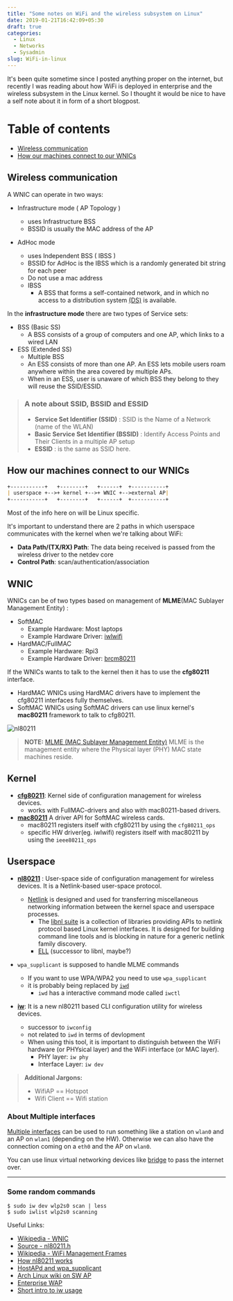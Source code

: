 ```yaml
---
title: "Some notes on WiFi and the wireless subsystem on Linux"
date: 2019-01-21T16:42:09+05:30
draft: true
categories:
  - Linux
  - Networks
  - Sysadmin
slug: WiFi-in-linux
---
```


It's been quite sometime since I posted anything proper on the internet, but recently I was reading about how WiFi is
deployed in enterprise and the wireless subsystem in the Linux kernel. So I thought it would be nice to have
a self note about it in form of a short blogpost.

# Table of contents
- [Wireless communication](#wireless-communication)
- [How our machines connect to our WNICs](#how-our-machines-connect-to-our-wnics)

## Wireless communication
A WNIC can operate in two ways:

- Infrastructure mode ( AP Topology )
    - uses Infrastructure BSS
    - BSSID is usually the MAC address of the AP

- AdHoc mode
    - uses Independent BSS ( IBSS )
    - BSSID for AdHoc is the IBSS which is a randomly generated bit string for each peer
    - Do not use a mac address
    - IBSS
        - A BSS that forms a self-contained network, and in which no access to a distribution system [(DS)](https://en.wikipedia.org/wiki/Wireless_distribution_system) is available.

In the **infrastructure mode** there are two types of Service sets:

- BSS (Basic SS)
    - A BSS consists of a group of computers and one AP, which links to a wired LAN
- ESS (Extended SS)
    - Multiple BSS
    - An ESS consists of more than one AP. An ESS lets mobile users roam anywhere within the area covered by multiple APs.
    - When in an ESS, user is unaware of which BSS they belong to they will reuse the SSID/ESSID.

> ### A note about SSID, BSSID and ESSID
> - **Service Set Identifier (SSID)** : SSID is the Name of a Network (name of the WLAN)
> - **Basic Service Set Identifier (BSSID)** : Identify Access Points and Their Clients in a multiple AP setup
> - **ESSID** : is the same as SSID here. 

## How our machines connect to our WNICs

```md
+-----------+   +--------+   +------+  +-----------+
| userspace +-->+ kernel +-->+ WNIC +-->external AP|
+-----------+   +--------+   +------+  +-----------+
```
Most of the info here on will be Linux specific.



It's important to understand there are 2 paths in which userspace communicates with the kernel when we're talking about WiFi: 

- **Data Path/(TX/RX) Path**: The data being received is passed from the wireless driver to the netdev core 
- **Control Path**: scan/authentication/association


## WNIC
WNICs can be of two types based on management of **MLME**(MAC Sublayer Management Entity) :

- SoftMAC
    - Example Hardware: Most laptops
    - Example Hardware Driver: [iwlwifi](https://wireless.wiki.kernel.org/en/users/drivers/iwlwifi)
- HardMAC/FullMAC
    - Example Hardware: Rpi3
    - Example Hardware Driver: [brcm80211](https://wireless.wiki.kernel.org/en/users/drivers/brcm80211)

If the WNICs wants to talk to the kernel then it has to use the **cfg80211** interface.

- HardMAC WNICs using HardMAC drivers have to implement the cfg80211 interfaces fully themselves.
- SoftMAC WNICs using SoftMAC drivers can use linux kernel's **mac80211** framework to talk to cfg80211.

![nl80211](/img/nl80211.png)

> **NOTE:** [MLME (MAC Sublayer Management Entity)](http://edge.cs.drexel.edu/regli/Classes/CS680/Papers/802.11/Ch11.pdf)
> MLME is the management entity where the Physical layer (PHY) MAC state machines reside.

## Kernel
- [**cfg80211**](https://www.kernel.org/doc/html/v4.9/80211/cfg80211.html): Kernel side of configuration management for wireless devices.
    - works with FullMAC-drivers and also with mac80211-based drivers.
- [**mac80211**](https://www.kernel.org/doc/html/v4.9/80211/mac80211.html) A driver API for SoftMAC wireless cards.
    - mac80211 registers itself with cfg80211 by using the `cfg80211_ops`
    - specific HW driver(eg. iwlwifi) registers itself with mac80211 by using the `ieee80211_ops`

## Userspace
- [**nl80211**](https://wireless.wiki.kernel.org/en/developers/documentation/nl80211) : User-space side of configuration management for wireless devices. It is a Netlink-based user-space protocol.
    - [Netlink](https://en.wikipedia.org/wiki/Netlink) is designed and used for transferring miscellaneous networking information between the kernel space and userspace processes.
        - The [libnl suite](https://www.infradead.org/~tgr/libnl/) is a collection of libraries providing APIs to netlink protocol based Linux kernel interfaces. It is designed for building command line tools and is blocking in nature for a generic netlink family discovery.
        - [ELL](https://01.org/ell) (successor to libnl, maybe?) 

- `wpa_supplicant` is supposed to handle MLME commands
    - If you want to use WPA/WPA2 you need to use `wpa_supplicant`
    - it is probably being replaced by [`iwd`](https://wiki.archlinux.org/index.php/Iwd)
        - `iwd` has a interactive command mode called `iwctl`

- [**iw**](https://wireless.wiki.kernel.org/en/users/documentation/iw): It is a new nl80211 based CLI configuration utility for wireless devices.
    - successor to `iwconfig`
    - not related to `iwd` in terms of devlopment
    - When using this tool, it is important to distinguish between the WiFi hardware (or PHYsical layer) and the WiFi interface (or MAC layer).
        - PHY layer: `iw phy`
        - Interface Layer: `iw dev`

> **Additional Jargons:**
>
> - WifiAP == Hotspot
> - Wifi Client == Wifi station

### About Multiple interfaces

[Multiple interfaces](https://wireless.wiki.kernel.org/en/users/documentation/iw/vif) can be used to run something like a station on `wlan0` and an AP on `wlan1` (depending on the HW). Otherwise we can also have the connection coming on a `eth0` and the AP on `wlan0`.

You can use linux virtual networking devices like [bridge](https://wiki.archlinux.org/index.php/Network_bridge) to pass the internet over.

----

### Some random commands
```
$ sudo iw dev wlp2s0 scan | less
$ sudo iwlist wlp2s0 scanning
```

Useful Links:

- [Wikipedia - WNIC](https://en.wikipedia.org/wiki/Wireless_network_interface_controller)
- [Source - nl80211.h](https://elixir.bootlin.com/linux/latest/source/include/uapi/linux/nl80211.h)
- [Wikipedia - WiFi Management Frames](https://en.wikipedia.org/wiki/IEEE_802.11#Management_frames)
- [How nl80211 works](https://stackoverflow.com/questions/21456235/how-nl80211-library-cfg80211-work)
- [HostAPd and wpa_supplicant](https://w1.fi/)
- [Arch Linux wiki on SW AP](https://wiki.archlinux.org/index.php/software_access_point)
- [Enterprise WAP](https://me.m01.eu/blog/2012/05/wpa-2-enterprise-from-scratch-on-a-raspberry-pi/)
- [Short intro to iw usage](http://ict.siit.tu.ac.th/help/iw)
